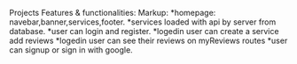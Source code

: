 Projects Features & functionalities:
Markup: *homepage: navebar,banner,services,footer.
*services loaded with api by server from database.
*user can login and register.
*logedin user can create a service add reviews
*logedin user can see their reviews on myReviews routes
*user can signup or sign in with google.
